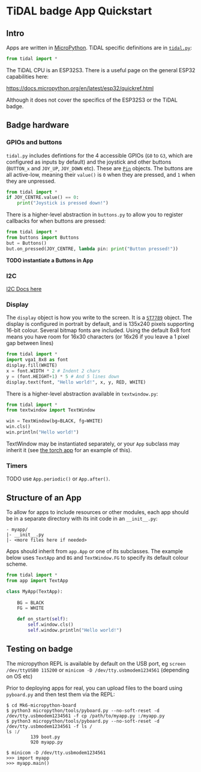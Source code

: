 # TiDAL badge App Quickstart

## Intro

Apps are written in [MicroPython](https://docs.micropython.org/en/latest/index.html). TiDAL specific definitions are in [`tidal.py`](modules/tidal.py):

```python
from tidal import *
```

The TiDAL CPU is an ESP32S3. There is a useful page on the general ESP32 capabilities here:

https://docs.micropython.org/en/latest/esp32/quickref.html

Although it does not cover the specifics of the ESP32S3 or the TiDAL badge.

## Badge hardware

### GPIOs and buttons

`tidal.py` includes defintions for the 4 accessible GPIOs (`G0` to `G3`, which are configured as inputs by default) and the joystick and other buttons (`BUTTON_x` and `JOY_UP`, `JOY_DOWN` etc). These are [`Pin`](https://docs.micropython.org/en/latest/library/machine.Pin.html) objects. The buttons are all active-low, meaning their `value()` is `0` when they are pressed, and `1` when they are unpressed.

```python
from tidal import *
if JOY_CENTRE.value() == 0:
    print("Joystick is pressed down!")
```

There is a higher-level abstraction in `buttons.py` to allow you to register callbacks for when buttons are pressed:

```python
from tidal import *
from buttons import Buttons
but = Buttons()
but.on_pressed(JOY_CENTRE, lambda pin: print("Button pressed!"))
```

**TODO instantiate a Buttons in App**

### I2C

[I2C Docs here](i2c.md)

### Display

The `display` object is how you write to the screen. It is a [`ST7789`](st7788/README.md) object. The display is configured in portrait by default, and is 135x240 pixels supporting 16-bit colour. Several bitmap fonts are included. Using the default 8x8 font means you have room for 16x30 characters (or 16x26 if you leave a 1 pixel gap between lines)

```python
from tidal import *
import vga1_8x8 as font
display.fill(WHITE)
x = font.WIDTH * 2 # Indent 2 chars
y = (font.HEIGHT+1) * 5 # And 5 lines down
display.text(font, "Hello world!", x, y, RED, WHITE)
```

There is a higher-level abstraction available in `textwindow.py`:

```python
from tidal import *
from textwindow import TextWindow

win = TextWindow(bg=BLACK, fg=WHITE)
win.cls()
win.println("Hello world!")
```

TextWindow may be instantiated separately, or your `App` subclass may inherit it (see [the torch app](modules/torch/__init__.py) for an example of this).

### Timers

TODO use `App.periodic()` or `App.after()`.

## Structure of an App

To allow for apps to include resources or other modules, each app should be in a separate directory with its init code in an `__init__.py`:

```
- myapp/
|- __init__.py
|- <more files here if needed>
```

Apps should inherit from `app.App` or one of its subclasses. The example below uses `TextApp` and `BG` and `TextWindow.FG` to specify its default colour scheme.

```python
from tidal import *
from app import TextApp

class MyApp(TextApp):
    
    BG = BLACK
    FG = WHITE

    def on_start(self):
        self.window.cls()
        self.window.println("Hello world!")

```

## Testing on badge

The micropython REPL is available by default on the USB port, eg `screen /dev/ttyUSB0 115200` or `minicom -D /dev/tty.usbmodem1234561` (depending on OS etc)

Prior to deploying apps for real, you can upload files to the board using `pyboard.py` and then test them via the REPL:

```
$ cd Mk6-micropython-board
$ python3 micropython/tools/pyboard.py --no-soft-reset -d /dev/tty.usbmodem1234561 -f cp /path/to/myapp.py :/myapp.py
$ python3 micropython/tools/pyboard.py --no-soft-reset -d /dev/tty.usbmodem1234561 -f ls /
ls :/
         139 boot.py
         920 myapp.py

$ minicom -D /dev/tty.usbmodem1234561
>>> import myapp
>>> myapp.main()
```
